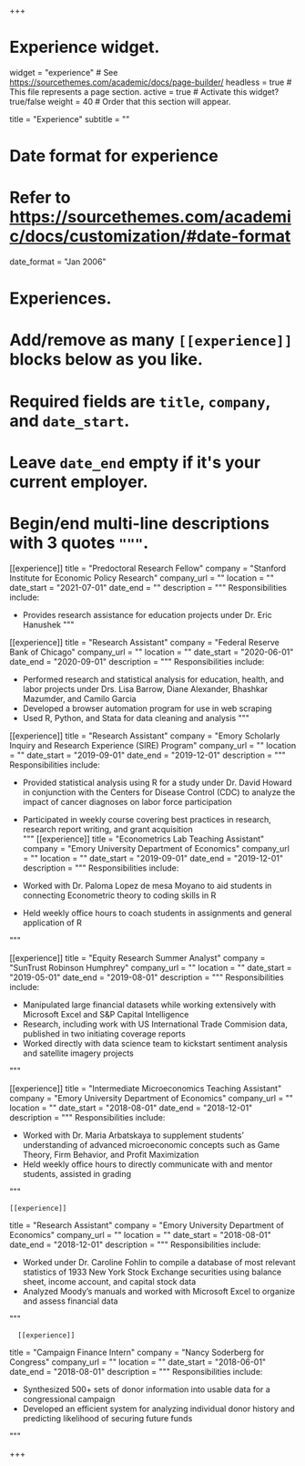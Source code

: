 +++
# Experience widget.
widget = "experience"  # See https://sourcethemes.com/academic/docs/page-builder/
headless = true  # This file represents a page section.
active = true  # Activate this widget? true/false
weight = 40  # Order that this section will appear.

title = "Experience"
subtitle = ""

# Date format for experience
#   Refer to https://sourcethemes.com/academic/docs/customization/#date-format
date_format = "Jan 2006"

# Experiences.
#   Add/remove as many `[[experience]]` blocks below as you like.
#   Required fields are `title`, `company`, and `date_start`.
#   Leave `date_end` empty if it's your current employer.
#   Begin/end multi-line descriptions with 3 quotes `"""`.

[[experience]]
  title = "Predoctoral Research Fellow"
  company = "Stanford Institute for Economic Policy Research"
  company_url = ""
  location = ""
  date_start = "2021-07-01"
  date_end = ""
  description = """
  Responsibilities include:
  
  * Provides research assistance for education projects under Dr. Eric Hanushek
  """

[[experience]]
  title = "Research Assistant"
  company = "Federal Reserve Bank of Chicago"
  company_url = ""
  location = ""
  date_start = "2020-06-01"
  date_end = "2020-09-01"
  description = """
  Responsibilities include:
  
  * Performed research and statistical analysis for education, health, and labor projects under Drs. Lisa Barrow, Diane Alexander, Bhashkar Mazumder, and Camilo Garcia
  * Developed a browser automation program for use in web scraping
  * Used R, Python, and Stata for data cleaning and analysis
  """

[[experience]]
  title = "Research Assistant"
  company = "Emory Scholarly Inquiry and Research Experience (SIRE) Program"
  company_url = ""
  location = ""
  date_start = "2019-09-01"
  date_end = "2019-12-01"
  description = """
  Responsibilities include:
  
  * Provided statistical analysis using R for a study under Dr. David Howard in conjunction with the Centers for Disease Control (CDC) to analyze the impact of cancer diagnoses on labor force participation
  * Participated in weekly course covering best practices in research, research report writing, and grant acquisition  
  """
[[experience]]
  title = "Econometrics Lab Teaching Assistant"
  company = "Emory University Department of Economics"
  company_url = ""
  location = ""
  date_start = "2019-09-01"
  date_end = "2019-12-01"
  description = """
  Responsibilities include:

  * Worked with Dr. Paloma Lopez de mesa Moyano to aid students in connecting Econometric theory to coding skills in R 
  * Held weekly office hours to coach students in assignments and general application of R

  """

[[experience]]
  title = "Equity Research Summer Analyst"
  company = "SunTrust Robinson Humphrey"
  company_url = ""
  location = ""
  date_start = "2019-05-01"
  date_end = "2019-08-01"
  description = """
  Responsibilities include:

  * Manipulated large financial datasets while working extensively with Microsoft Excel and S&P Capital Intelligence
  * Research, including work with US International Trade Commision data, published in two initiating coverage reports
  * Worked directly with data science team to kickstart sentiment analysis and satellite imagery projects 

  """
  
  [[experience]]
  title = "Intermediate Microeconomics Teaching Assistant"
  company = "Emory University Department of Economics"
  company_url = ""
  location = ""
  date_start = "2018-08-01"
  date_end = "2018-12-01"
  description = """
  Responsibilities include:

  * Worked with Dr. Maria Arbatskaya to supplement students’ understanding of advanced microeconomic concepts such as Game Theory, Firm Behavior, and Profit Maximization
  * Held weekly office hours to directly communicate with and mentor students, assisted in grading

  """
  
    [[experience]]
  title = "Research Assistant"
  company = "Emory University Department of Economics"
  company_url = ""
  location = ""
  date_start = "2018-08-01"
  date_end = "2018-12-01"
  description = """
  Responsibilities include:

  * Worked under Dr. Caroline Fohlin to compile a database of most relevant statistics of 1933 New York Stock Exchange securities using balance sheet, income account, and capital stock data            
  * Analyzed Moody’s manuals and worked with Microsoft Excel to organize and assess financial data 
  
  """
  
      [[experience]]
  title = "Campaign Finance Intern"
  company = "Nancy Soderberg for Congress"
  company_url = ""
  location = ""
  date_start = "2018-06-01"
  date_end = "2018-08-01"
  description = """
  Responsibilities include:

  * Synthesized 500+ sets of donor information into usable data for a congressional campaign
  * Developed an efficient system for analyzing individual donor history and predicting likelihood of securing future funds
  
  """



+++

